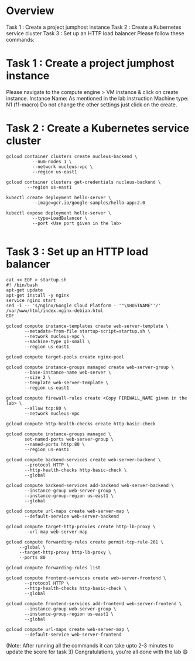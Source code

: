 # Overview

Task 1 : Create a project jumphost instance
Task 2 : Create a Kubernetes service cluster
Task 3 : Set up an HTTP load balancer
Please follow these commands:

# Task 1 : Create a project jumphost instance
Please navigate to the compute engine > VM instance & click on create instance. Instance Name: As mentioned in the lab instruction Machine type: N1 (f1-macro) Do not change the other settings just click on the create.

# Task 2 : Create a Kubernetes service cluster
```
gcloud container clusters create nucleus-backend \
          --num-nodes 1 \
          --network nucleus-vpc \
          --region us-east1
  ```
  ```
gcloud container clusters get-credentials nucleus-backend \
          --region us-east1
```
```
kubectl create deployment hello-server \
          --image=gcr.io/google-samples/hello-app:2.0
```
```
kubectl expose deployment hello-server \
          --type=LoadBalancer \
          --port <Use port given in the lab>
          
```

# Task 3 : Set up an HTTP load balancer
```
cat << EOF > startup.sh
#! /bin/bash
apt-get update
apt-get install -y nginx
service nginx start
sed -i -- 's/nginx/Google Cloud Platform - '"\$HOSTNAME"'/' /var/www/html/index.nginx-debian.html
EOF
```
```
gcloud compute instance-templates create web-server-template \
       --metadata-from-file startup-script=startup.sh \
       --network nucleus-vpc \
       --machine-type g1-small \
       --region us-east1
```
```
gcloud compute target-pools create nginx-pool
```
```
gcloud compute instance-groups managed create web-server-group \
       --base-instance-name web-server \
       --size 2 \
       --template web-server-template \
       --region us-east1
```
```
gcloud compute firewall-rules create <Copy FIREWALL_NAME given in the lab> \
       --allow tcp:80 \
       --network nucleus-vpc
```
```
gcloud compute http-health-checks create http-basic-check
```
```
gcloud compute instance-groups managed \
       set-named-ports web-server-group \
       --named-ports http:80 \
       --region us-east1
```
```
gcloud compute backend-services create web-server-backend \
       --protocol HTTP \
       --http-health-checks http-basic-check \
       --global
```
```
gcloud compute backend-services add-backend web-server-backend \
       --instance-group web-server-group \
       --instance-group-region us-east1 \
       --global
```
```
gcloud compute url-maps create web-server-map \
       --default-service web-server-backend
```
```
gcloud compute target-http-proxies create http-lb-proxy \
       --url-map web-server-map
```
```
gcloud compute forwarding-rules create permit-tcp-rule-261 \
     --global \
     --target-http-proxy http-lb-proxy \
     --ports 80
```
```
gcloud compute forwarding-rules list
```
```
gcloud compute frontend-services create web-server-frontend \
       --protocol HTTP \
       --http-health-checks http-basic-check \
       --global
```
```
gcloud compute frontend-services add-frontend web-server-frontend \
       --instance-group web-server-group \
       --instance-group-region us-east1 \
       --global
```
```
gcloud compute url-maps create web-server-map \
       --default-service web-server-frontend
```

(Note: After running all the commands it can take upto 2-3 minutes to update the score for task 3) Congratulations, you're all done with the lab 😄
